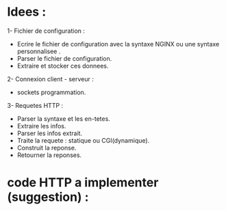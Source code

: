 <style>
r { color: Red }
o { color: Orange }
g { color: Green }
y { color: Yellow }
</style>

# Idees :

1-	Fichier de configuration :

-	Ecrire le fichier de configuration avec la syntaxe NGINX ou une syntaxe personnalisee .
-	Parser le fichier de configuration.
-	Extraire et stocker ces donnees.

2-	Connexion client - serveur : 

-	sockets programmation.

3-	Requetes HTTP : 

-	Parser la syntaxe et les en-tetes.
-	Extraire les infos.
-	Parser les infos extrait.
-	Traite la requete : statique ou CGI(dynamique).
-	Construit la reponse.
-	Retourner la reponses.

# code HTTP a implementer (suggestion) :

